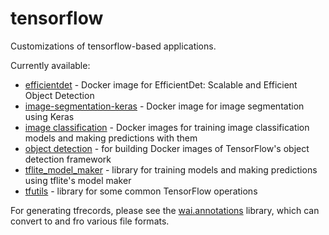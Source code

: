 # tensorflow
Customizations of tensorflow-based applications.

Currently available:
* [efficientdet](efficientdet) - Docker image for EfficientDet: Scalable and Efficient Object Detection
* [image-segmentation-keras](image-segmentation-keras) - Docker image for image segmentation using Keras
* [image classification](image_classification) - Docker images for training image classification models 
  and making predictions with them
* [object detection](object_detection) - for building Docker images of TensorFlow's 
  object detection framework
* [tflite_model_maker](tflite_model_maker) - library for training models and making predictions using tflite's model maker
* [tfutils](tfutils) - library for some common TensorFlow operations

For generating tfrecords, please see the [wai.annotations](https://github.com/waikato-ufdl/wai-annotations) 
library, which can convert to and fro various file formats.
